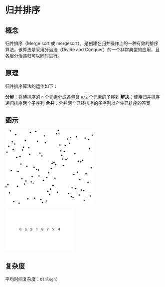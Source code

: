 # 归并排序

## 概念

归并排序（Merge sort 或 mergesort），是创建在归并操作上的一种有效的排序算法。该算法是采用分治法（Divide and Conquer）的一个非常典型的应用，且各层分治递归可以同时进行。

## 原理

归并排序算法的运作如下：

**分解**：将待排序的 `n` 个元素分成各包含 `n/2` 个元素的子序列
**解决**：使用归并排序递归排序两个子序列
**合并**：合并两个已经排序的子序列以产生已排序的答案

## 图示

![归并排序算法](./img/Merge_sort_animation.gif)

![归并排序实例](./img/Merge-sort-example.gif)

## 复杂度

平均时间复杂度：`O(nlogn)`
